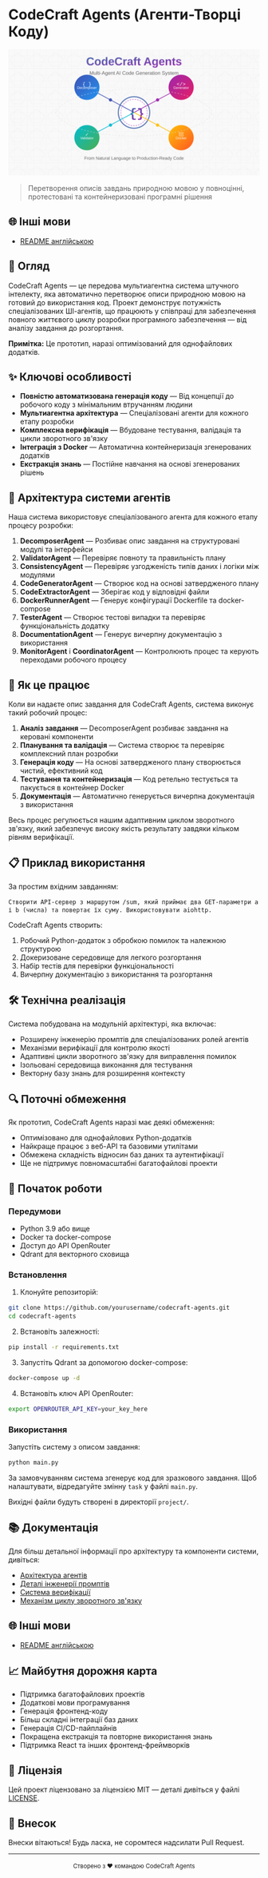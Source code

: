# CodeCraft Agents (Агенти-Творці Коду)

![CodeCraft Agents Banner](assets/logo.svg)

> Перетворення описів завдань природною мовою у повноцінні, протестовані та контейнеризовані програмні рішення

## 🌐 Інші мови 
- [README англійською](readme.md)


## 🚀 Огляд

CodeCraft Agents — це передова мультиагентна система штучного інтелекту, яка автоматично перетворює описи природною мовою на готовий до використання код. Проект демонструє потужність спеціалізованих ШІ-агентів, що працюють у співпраці для забезпечення повного життєвого циклу розробки програмного забезпечення — від аналізу завдання до розгортання.

**Примітка:** Це прототип, наразі оптимізований для однофайлових додатків.

## ✨ Ключові особливості

- **Повністю автоматизована генерація коду** — Від концепції до робочого коду з мінімальним втручанням людини
- **Мультиагентна архітектура** — Спеціалізовані агенти для кожного етапу розробки
- **Комплексна верифікація** — Вбудоване тестування, валідація та цикли зворотного зв'язку
- **Інтеграція з Docker** — Автоматична контейнеризація згенерованих додатків
- **Екстракція знань** — Постійне навчання на основі згенерованих рішень

## 🤖 Архітектура системи агентів

Наша система використовує спеціалізованого агента для кожного етапу процесу розробки:

1. **DecomposerAgent** — Розбиває опис завдання на структуровані модулі та інтерфейси
2. **ValidatorAgent** — Перевіряє повноту та правильність плану
3. **ConsistencyAgent** — Перевіряє узгодженість типів даних і логіки між модулями
4. **CodeGeneratorAgent** — Створює код на основі затвердженого плану
5. **CodeExtractorAgent** — Зберігає код у відповідні файли
6. **DockerRunnerAgent** — Генерує конфігурації Dockerfile та docker-compose
7. **TesterAgent** — Створює тестові випадки та перевіряє функціональність додатку
8. **DocumentationAgent** — Генерує вичерпну документацію з використання
9. **MonitorAgent** і **CoordinatorAgent** — Контролюють процес та керують переходами робочого процесу

## 🔄 Як це працює

Коли ви надаєте опис завдання для CodeCraft Agents, система виконує такий робочий процес:

1. **Аналіз завдання** — DecomposerAgent розбиває завдання на керовані компоненти
2. **Планування та валідація** — Система створює та перевіряє комплексний план розробки
3. **Генерація коду** — На основі затвердженого плану створюється чистий, ефективний код
4. **Тестування та контейнеризація** — Код ретельно тестується та пакується в контейнер Docker
5. **Документація** — Автоматично генерується вичерпна документація з використання

Весь процес регулюється нашим адаптивним циклом зворотного зв'язку, який забезпечує високу якість результату завдяки кільком рівням верифікації.

## 📋 Приклад використання

За простим вхідним завданням:

```
Створити API-сервер з маршрутом /sum, який приймає два GET-параметри a і b (числа) та повертає їх суму. Використовувати aiohttp.
```

CodeCraft Agents створить:

1. Робочий Python-додаток з обробкою помилок та належною структурою
2. Докеризоване середовище для легкого розгортання
3. Набір тестів для перевірки функціональності
4. Вичерпну документацію з використання та розгортання

## 🛠️ Технічна реалізація

Система побудована на модульній архітектурі, яка включає:

- Розширену інженерію промптів для спеціалізованих ролей агентів
- Механізми верифікації для контролю якості
- Адаптивні цикли зворотного зв'язку для виправлення помилок
- Ізольовані середовища виконання для тестування
- Векторну базу знань для розширення контексту

## 🔍 Поточні обмеження

Як прототип, CodeCraft Agents наразі має деякі обмеження:

- Оптимізовано для однофайлових Python-додатків
- Найкраще працює з веб-API та базовими утилітами
- Обмежена складність відносин баз даних та аутентифікації
- Ще не підтримує повномасштабні багатофайлові проекти

## 🚀 Початок роботи

### Передумови

- Python 3.9 або вище
- Docker та docker-compose
- Доступ до API OpenRouter
- Qdrant для векторного сховища

### Встановлення

1. Клонуйте репозиторій:
```bash
git clone https://github.com/yourusername/codecraft-agents.git
cd codecraft-agents
```

2. Встановіть залежності:
```bash
pip install -r requirements.txt
```

3. Запустіть Qdrant за допомогою docker-compose:
```bash
docker-compose up -d
```

4. Встановіть ключ API OpenRouter:
```bash
export OPENROUTER_API_KEY=your_key_here
```

### Використання

Запустіть систему з описом завдання:

```bash
python main.py
```

За замовчуванням система згенерує код для зразкового завдання. Щоб налаштувати, відредагуйте змінну `task` у файлі `main.py`.

Вихідні файли будуть створені в директорії `project/`.

## 📚 Документація

Для більш детальної інформації про архітектуру та компоненти системи, дивіться:

- [Архітектура агентів](docs/agent-architecture.md)
- [Деталі інженерії промптів](docs/prompts.md)
- [Система верифікації](docs/verification.md)
- [Механізм циклу зворотного зв'язку](docs/feedback-loop.md)

## 🌐 Інші мови

- [README англійською](README.md)

## 📈 Майбутня дорожня карта

- Підтримка багатофайлових проектів
- Додаткові мови програмування
- Генерація фронтенд-коду
- Більш складні інтеграції баз даних
- Генерація CI/CD-пайплайнів
- Покращена екстракція та повторне використання знань
- Підтримка React та інших фронтенд-фреймворків

## 📄 Ліцензія

Цей проект ліцензовано за ліцензією MIT — деталі дивіться у файлі [LICENSE](LICENSE).

## 🤝 Внесок

Внески вітаються! Будь ласка, не соромтеся надсилати Pull Request.

---

<p align="center">
  <small>Створено з ❤️ командою CodeCraft Agents</small>
</p>
